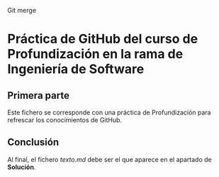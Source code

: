 ﻿Git merge

# Práctica de GitHub del curso de Profundización en la rama de Ingeniería de Software

## Primera parte

Este fichero se corresponde con una práctica de Profundización para refrescar los conocimientos de GitHub.

## Conclusión

Al final, el fichero *texto.md* debe ser el que aparece en el apartado de **Solución**.
